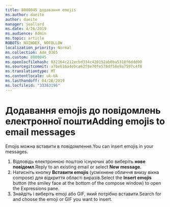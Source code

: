 ```yaml
---
title: 8000045 додавання emojis
ms.author: daeite
author: daeite
manager: joallard
ms.date: 4/26/2019
ms.audience: Admin
ms.topic: article
ROBOTS: NOINDEX, NOFOLLOW
localization_priority: Normal
ms.collection: Adm_O365
ms.custom: 8000045
ms.openlocfilehash: 032164c212ecbd334c420152ab0ba5318f6ddd90
ms.sourcegitcommit: a7be616a4ebca62f8e70fe576df58e9a7597c4f8
ms.translationtype: MT
ms.contentlocale: uk-UA
ms.lasthandoff: 04/26/2019
ms.locfileid: "33363196"
---
```

# <a name="adding-emojis-to-email-messages"></a><span data-ttu-id="bed91-102">Додавання emojis до повідомлень електронної пошти</span><span class="sxs-lookup"><span data-stu-id="bed91-102">Adding emojis to email messages</span></span>

<span data-ttu-id="bed91-103">Emojis можна вставити в повідомлення.</span><span class="sxs-lookup"><span data-stu-id="bed91-103">You can insert emojis in your messages.</span></span>

1. <span data-ttu-id="bed91-104">Відповідь електронною поштою існуючих або виберіть **нове повідомл**.</span><span class="sxs-lookup"><span data-stu-id="bed91-104">Reply to an existing email or select **New message**.</span></span>
1. <span data-ttu-id="bed91-105">Натисніть кнопку **Вставити emojis** (усміхнене обличчя внизу вікна compose) для відкриття області виразів.</span><span class="sxs-lookup"><span data-stu-id="bed91-105">Select the **Insert emojis** button (the smiley face at the bottom of the compose window) to open the Expressions pane.</span></span>
1. <span data-ttu-id="bed91-106">Знайдіть і виберіть emoji або GIF, який потрібно вставити.</span><span class="sxs-lookup"><span data-stu-id="bed91-106">Search for and choose the emoji or GIF you want to insert.</span></span>